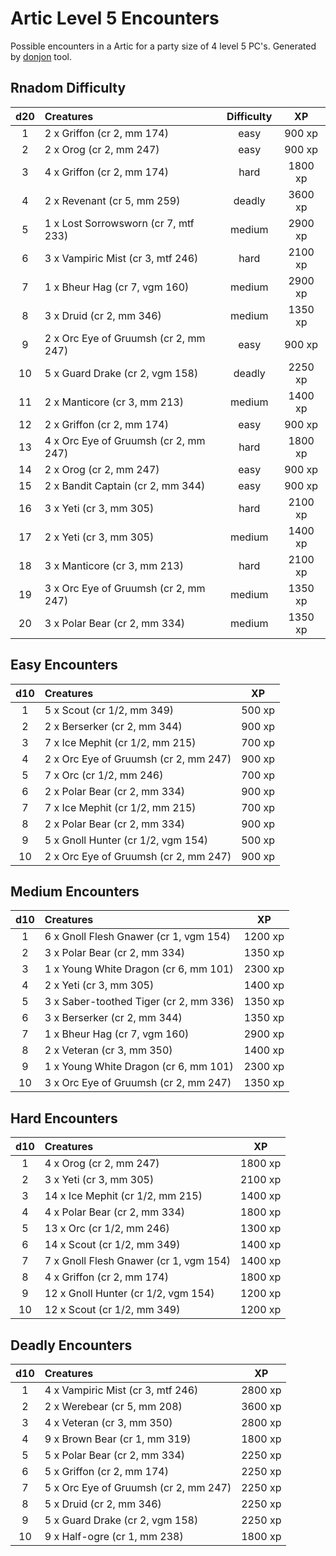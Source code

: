 # Artic Level 5 Encounters

Possible encounters in a Artic for a party size of 4 level 5 PC's. Generated by [donjon](https://donjon.bin.sh/5e/random/#type=encounter) tool.


## Rnadom Difficulty

| d20 | Creatures | Difficulty | XP |
|:---:|:--------- |:----------:|:--:|
| 1 | 2 x Griffon (cr 2, mm 174) | easy | 900 xp |
| 2 | 2 x Orog (cr 2, mm 247) | easy | 900 xp |
| 3 | 4 x Griffon (cr 2, mm 174) | hard | 1800 xp |
| 4 | 2 x Revenant (cr 5, mm 259) | deadly | 3600 xp |
| 5 | 1 x Lost Sorrowsworn (cr 7, mtf 233) | medium | 2900 xp |
| 6 | 3 x Vampiric Mist (cr 3, mtf 246) | hard | 2100 xp |
| 7 | 1 x Bheur Hag (cr 7, vgm 160) | medium | 2900 xp |
| 8 | 3 x Druid (cr 2, mm 346) | medium | 1350 xp |
| 9 | 2 x Orc Eye of Gruumsh (cr 2, mm 247) | easy | 900 xp |
| 10 | 5 x Guard Drake (cr 2, vgm 158) | deadly | 2250 xp |
| 11 | 2 x Manticore (cr 3, mm 213) | medium | 1400 xp |
| 12 | 2 x Griffon (cr 2, mm 174) | easy | 900 xp |
| 13 | 4 x Orc Eye of Gruumsh (cr 2, mm 247) | hard | 1800 xp |
| 14 | 2 x Orog (cr 2, mm 247) | easy | 900 xp |
| 15 | 2 x Bandit Captain (cr 2, mm 344) | easy | 900 xp |
| 16 | 3 x Yeti (cr 3, mm 305) | hard | 2100 xp |
| 17 | 2 x Yeti (cr 3, mm 305) | medium | 1400 xp |
| 18 | 3 x Manticore (cr 3, mm 213) | hard | 2100 xp |
| 19 | 3 x Orc Eye of Gruumsh (cr 2, mm 247) | medium | 1350 xp |
| 20 | 3 x Polar Bear (cr 2, mm 334) | medium | 1350 xp |


## Easy Encounters

| d10 | Creatures | XP |
|:---:|:--------- |:--:|
| 1 | 5 x Scout (cr 1/2, mm 349)| 500 xp |
| 2 | 2 x Berserker (cr 2, mm 344)| 900 xp |
| 3 | 7 x Ice Mephit (cr 1/2, mm 215)| 700 xp |
| 4 | 2 x Orc Eye of Gruumsh (cr 2, mm 247)| 900 xp |
| 5 | 7 x Orc (cr 1/2, mm 246)| 700 xp |
| 6 | 2 x Polar Bear (cr 2, mm 334)| 900 xp |
| 7 | 7 x Ice Mephit (cr 1/2, mm 215)| 700 xp |
| 8 | 2 x Polar Bear (cr 2, mm 334)| 900 xp |
| 9 | 5 x Gnoll Hunter (cr 1/2, vgm 154)| 500 xp |
| 10 | 2 x Orc Eye of Gruumsh (cr 2, mm 247)| 900 xp |


## Medium Encounters

| d10 | Creatures | XP |
|:---:|:--------- |:--:|
| 1 | 6 x Gnoll Flesh Gnawer (cr 1, vgm 154)| 1200 xp |
| 2 | 3 x Polar Bear (cr 2, mm 334)| 1350 xp |
| 3 | 1 x Young White Dragon (cr 6, mm 101)| 2300 xp |
| 4 | 2 x Yeti (cr 3, mm 305)| 1400 xp |
| 5 | 3 x Saber-toothed Tiger (cr 2, mm 336)| 1350 xp |
| 6 | 3 x Berserker (cr 2, mm 344)| 1350 xp |
| 7 | 1 x Bheur Hag (cr 7, vgm 160)| 2900 xp |
| 8 | 2 x Veteran (cr 3, mm 350)| 1400 xp |
| 9 | 1 x Young White Dragon (cr 6, mm 101)| 2300 xp |
| 10 | 3 x Orc Eye of Gruumsh (cr 2, mm 247)| 1350 xp |


## Hard Encounters

| d10 | Creatures | XP |
|:---:|:--------- |:--:|
| 1 | 4 x Orog (cr 2, mm 247)| 1800 xp |
| 2 | 3 x Yeti (cr 3, mm 305)| 2100 xp |
| 3 | 14 x Ice Mephit (cr 1/2, mm 215)| 1400 xp |
| 4 | 4 x Polar Bear (cr 2, mm 334)| 1800 xp |
| 5 | 13 x Orc (cr 1/2, mm 246)| 1300 xp |
| 6 | 14 x Scout (cr 1/2, mm 349)| 1400 xp |
| 7 | 7 x Gnoll Flesh Gnawer (cr 1, vgm 154)| 1400 xp |
| 8 | 4 x Griffon (cr 2, mm 174)| 1800 xp |
| 9 | 12 x Gnoll Hunter (cr 1/2, vgm 154)| 1200 xp |
| 10 | 12 x Scout (cr 1/2, mm 349)| 1200 xp |


## Deadly Encounters

| d10 | Creatures | XP |
|:---:|:--------- |:--:|
| 1 | 4 x Vampiric Mist (cr 3, mtf 246)| 2800 xp |
| 2 | 2 x Werebear (cr 5, mm 208)| 3600 xp |
| 3 | 4 x Veteran (cr 3, mm 350)| 2800 xp |
| 4 | 9 x Brown Bear (cr 1, mm 319)| 1800 xp |
| 5 | 5 x Polar Bear (cr 2, mm 334)| 2250 xp |
| 6 | 5 x Griffon (cr 2, mm 174)| 2250 xp |
| 7 | 5 x Orc Eye of Gruumsh (cr 2, mm 247)| 2250 xp |
| 8 | 5 x Druid (cr 2, mm 346)| 2250 xp |
| 9 | 5 x Guard Drake (cr 2, vgm 158)| 2250 xp |
| 10 | 9 x Half-ogre (cr 1, mm 238)| 1800 xp |
